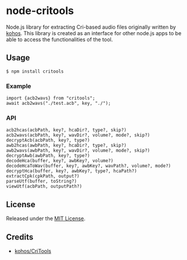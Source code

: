 # node-critools

Node.js library for extracting Cri-based audio files originally written by [kohos](https://github.com/kohos/CriTools). 
This library is created as an interface for other node.js apps to be able to access the functionalities of the tool.

## Usage
```
$ npm install critools
```

### Example

```
import {acb2wavs} from "critools";
await acb2wavs("./test.acb", key, "./");
```

### API

```
acb2hcas(acbPath, key?, hcaDir?, type?, skip?)
acb2wavs(acbPath, key?, wavDir?, volume?, mode?, skip?)
decryptAcb(acbPath, key?, type?)
awb2hcas(awbPath, key?, hcaDir?, type?, skip?)
awb2wavs(awbPath, key?, wavDir?, volume?, mode?, skip?)
decryptAwb(awbPath, key?, type?)
decodeHca(buffer, key?, awbKey?, volume?)
decodeHcaToWav(buffer, key?, awbKey?, wavPath?, volume?, mode?)
decryptHca(buffer, key?, awbKey?, type?, hcaPath?)
extractCpk(cpkPath, output?)
parseUtf(buffer, toString?)
viewUtf(acbPath, outputPath?)
```

## License

Released under the [MIT License](https://github.com/djzmo/node-critools/LICENSE).

## Credits
* [kohos/CriTools](https://github.com/kohos/CriTools)
